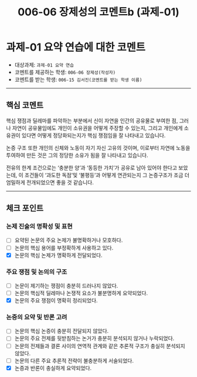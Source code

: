 ﻿---
title: 006-06 장제성의 코멘트b (과제-01) 
layout: home
nav_order: 06
parent: 006-15 김서진 (과제-01)
permalink: /asmt-01/006-31/comment-006-06
---

# 과제-01 요약 연습에 대한 코멘트

- 대상과제: `과제-01 요약 연습`
- 코멘트를 제공하는 학생: `006-06 장제성(작성자)` 
- 코멘트를 받는 학생: `006-15 김서진(코멘트를 받는 학생 이름)` 

---

## 핵심 코멘트

핵심 쟁점과 딜레마를 파악하는 부분에서 신이 자연을 인간의 공유물로 부여한 점, 그러나 자연이 공유물임에도 개인이 소유권을 어떻게 주장할 수 있는지, 그리고 개인에게 소유권이 있다면 어떻게 정당화되는지가 핵심 쟁점임을 잘 나타내고 있습니다.

논증 구조 또한 개인의 신체와 노동이 자기 자신 고유의 것이며, 이로부터 자연에 노동을 투여하여 만든 것은 그의 정당한 소유가 됨을 잘 나타내고 있습니다.

전유의 한계 조건으로는 ‘충분한 양’과 ‘동등한 가치’가 공유로 남아 있어야 한다고 보았는데, 	이 조건들이 ‘과도한 독점’및 ‘불평등’과 어떻게 연관되는지 그 논증구조가 조금 더 엄밀하게 전개되었으면 좋을 것 같습니다.

---

## 체크 포인트

### 논제 진술의 명확성 및 표현  
- [ ] 요약된 논문의 주요 논제가 불명확하거나 모호하다.  
- [ ] 논문의 핵심 용어를 부정확하게 사용하고 있다.  
- [x] 논문의 핵심 논제가 명확하게 전달되었다.  

### 주요 쟁점 및 논의의 구조  
- [ ] 논문이 제기하는 쟁점이 충분히 드러나지 않았다.  
- [ ] 논문의 핵심적 딜레마나 논쟁적 요소가 불분명하게 요약되었다.  
- [x] 논문의 주요 쟁점이 명확히 정리되었다.  

### 논증의 요약 및 반론 고려  
- [ ] 논문의 핵심 논증이 충분히 전달되지 않았다.  
- [ ] 논문의 주요 전제를 뒷받침하는 논거가 충분히 분석되지 않거나 누락되었다.  
- [ ] 논문의 전제들과 결론 사이의 연역적 관계와 같은 추론적 구조가 충실히 분석되지 않았다.  
- [ ] 논문의 다른 주요 추론적 전략이 불충분하게 서술되었다.
- [x] 논증과 반론이 충실하게 요약되었다. 
